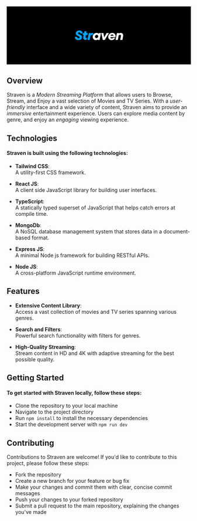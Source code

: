 ![Straven Logo](./logo_readme.png)

## Overview
Straven is a *Modern Streaming Platform* that allows users to Browse, Stream, and Enjoy a vast selection of Movies and TV Series. With a *user-friendly* interface and a wide variety of content, Straven aims to provide an *immersive* entertainment experience. Users can explore media content by genre, and enjoy an *engaging* viewing experience.

## Technologies
#### Straven is built using the following technologies:

* **Tailwind CSS**:  
A utility-first CSS framework.

* **React JS**:  
A client side JavaScript library for building user interfaces.

* **TypeScript**:  
A statically typed superset of JavaScript that helps catch errors at compile time.

* **MongoDb**:  
A NoSQL database management system that stores data in a document-based format.

* **Express JS**:  
A minimal Node js framework for building RESTful APIs.

* **Node JS**:  
A cross-platform JavaScript runtime environment.

## Features
* **Extensive Content Library**:  
Access a vast collection of movies and TV series spanning various genres.

* **Search and Filters**:  
Powerful search functionality with filters for genres.

* **High-Quality Streaming**:  
Stream content in HD and 4K with adaptive streaming for the best possible quality.

## Getting Started
#### To get started with Straven locally, follow these steps:

* Clone the repository to your local machine
* Navigate to the project directory
* Run `npm install` to install the necessary dependencies
* Start the development server with `npm run dev`

## Contributing
Contributions to Straven are welcome! If you'd like to contribute to this project, please follow these steps:

* Fork the repository
* Create a new branch for your feature or bug fix
* Make your changes and commit them with clear, concise commit messages
* Push your changes to your forked repository
* Submit a pull request to the main repository, explaining the changes you've made
